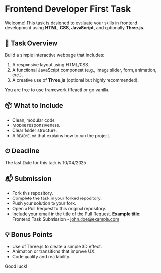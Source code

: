 # Frontend Developer First Task

Welcome! This task is designed to evaluate your skills in frontend development using **HTML**, **CSS**, **JavaScript**, and optionally **Three.js**.

## 🎯 Task Overview

Build a simple interactive webpage that includes:

1. A responsive layout using HTML/CSS.
2. A functional JavaScript component (e.g., image slider, form, animation, etc.).
3. A creative use of **Three.js** (optional but highly recommended).

You are free to use  framework (React) or go vanilla.

## 📦 What to Include

- Clean, modular code.
- Mobile responsiveness.
- Clear folder structure.
- A `README.md` that explains how to run the project.

## ⏱ Deadline

The last Date for this task is 10/04/2025

## 📬 Submission

- Fork this repository.
- Complete the task in your forked repository.
- Push your solution to your fork.
- Open a Pull Request to this original repository.
- Include your email in the title of the Pull Request.
**Example title**: Frontend Task Submission - john.doe@example.com

## 💡 Bonus Points

- Use of Three.js to create a simple 3D effect.
- Animation or transitions that improve UX.
- Code quality and readability.

Good luck!